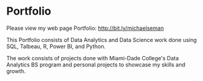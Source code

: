 # Portfolio
Please view my web page Portfolio: http://bit.ly/michaelseman


This Portfolio consists of Data Analytics and Data Science work done using SQL, Talbeau, R, Power BI, and Python.

The work consists of projects done with Miami-Dade College's Data Analytics BS program and personal projects to showcase my skills and growth.

